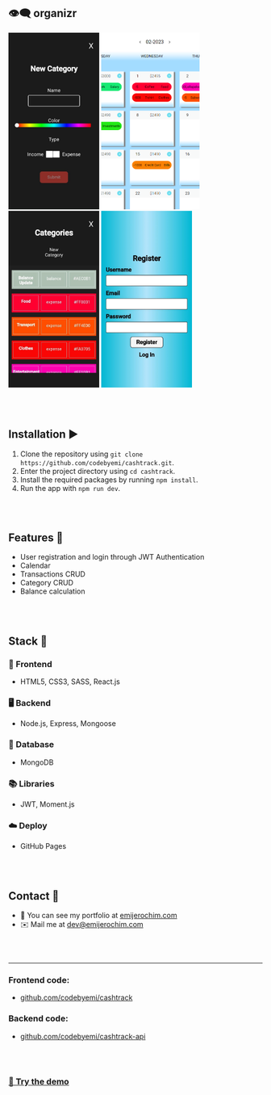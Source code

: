 ## 👁️‍🗨️ organizr

<div>
  <img src="https://github.com/codebyemi/cashtrack/blob/main/src/assets/1.jpg" height="350px">
  <img src="https://github.com/codebyemi/cashtrack/blob/master/src/assets/2.PNG" height="350px">
  <img src="https://github.com/codebyemi/cashtrack/blob/master/src/assets/3.jpg" height="350px">
  <img src="https://github.com/codebyemi/cashtrack/blob/master/src/assets/4.jpg" height="350px">
</div>

<br></br>

## Installation ▶️

1. Clone the repository using `git clone https://github.com/codebyemi/cashtrack.git`.
2. Enter the project directory using `cd cashtrack`.
3. Install the required packages by running `npm install`.
4. Run the app with `npm run dev`.

<br></br>

## Features 🚀

- User registration and login through JWT Authentication
- Calendar
- Transactions CRUD
- Category CRUD
- Balance calculation

<br></br>

## Stack 🧰

### 📱 Frontend

- HTML5, CSS3, SASS, React.js

### 🖥️ Backend

- Node.js, Express, Mongoose

### 💾 Database

- MongoDB

### 📚 Libraries

- JWT, Moment.js

### ☁️ Deploy

- GitHub Pages

<br></br>

## Contact 👋

- 💼 You can see my portfolio at <a href="https://emijerochim.com/">emijerochim.com</a>
- ✉️ Mail me at <a href="mailto:dev@emijerochim.com/">dev@emijerochim.com</a></p>

<br></br>

---

### Frontend code:

- [github.com/codebyemi/cashtrack](http://github.com/codebyemi/cashtrack)

### Backend code:

- [github.com/codebyemi/cashtrack-api](http://github.com/codebyemi/cashtrack-api)

<br></br>

### [🧠 Try the demo](https://codebyemi.github.io/cashtrack)
